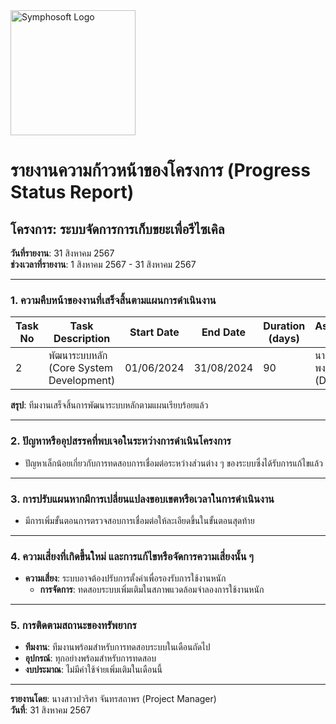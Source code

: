 <img src="https://www.symphosoft.com/logo/symphosoftLogo.png" alt="Symphosoft Logo" width="200"/>

# รายงานความก้าวหน้าของโครงการ (Progress Status Report)

## โครงการ: ระบบจัดการการเก็บขยะเพื่อรีไซเคิล
**วันที่รายงาน**: 31 สิงหาคม 2567  
**ช่วงเวลาที่รายงาน**: 1 สิงหาคม 2567 - 31 สิงหาคม 2567

---

### 1. ความคืบหน้าของงานที่เสร็จสิ้นตามแผนการดำเนินงาน

| Task No | Task Description                                 | Start Date   | End Date     | Duration (days) | Assigned To                    | Progress |
|---------|--------------------------------------------------|--------------|--------------|-----------------|--------------------------------|----------|
| 2       | พัฒนาระบบหลัก (Core System Development)        | 01/06/2024   | 31/08/2024   | 90              | นายปริญญา พงษ์ดนตรี (DES, PR) | 100%     |

**สรุป**: ทีมงานเสร็จสิ้นการพัฒนาระบบหลักตามแผนเรียบร้อยแล้ว

---

### 2. ปัญหาหรืออุปสรรคที่พบเจอในระหว่างการดำเนินโครงการ
- ปัญหาเล็กน้อยเกี่ยวกับการทดสอบการเชื่อมต่อระหว่างส่วนต่าง ๆ ของระบบซึ่งได้รับการแก้ไขแล้ว

---

### 3. การปรับแผนหากมีการเปลี่ยนแปลงขอบเขตหรือเวลาในการดำเนินงาน
- มีการเพิ่มขั้นตอนการตรวจสอบการเชื่อมต่อให้ละเอียดขึ้นในขั้นตอนสุดท้าย

---

### 4. ความเสี่ยงที่เกิดขึ้นใหม่ และการแก้ไขหรือจัดการความเสี่ยงนั้น ๆ
- **ความเสี่ยง**: ระบบอาจต้องปรับการตั้งค่าเพื่อรองรับการใช้งานหนัก
  - **การจัดการ**: ทดสอบระบบเพิ่มเติมในสภาพแวดล้อมจำลองการใช้งานหนัก

---

### 5. การติดตามสถานะของทรัพยากร
- **ทีมงาน**: ทีมงานพร้อมสำหรับการทดสอบระบบในเดือนถัดไป
- **อุปกรณ์**: ทุกอย่างพร้อมสำหรับการทดสอบ
- **งบประมาณ**: ไม่มีค่าใช้จ่ายเพิ่มเติมในเดือนนี้

---

**รายงานโดย**: นางสาวปวริศา จันทรสถาพร (Project Manager)  
**วันที่**: 31 สิงหาคม 2567
